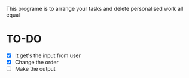 This programe is to arrange your tasks and delete personalised work all equal

# TO-DO
- [x] It get's the input from user
- [x] Change the order
- [ ] Make the output
